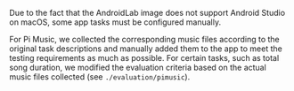 Due to the fact that the AndroidLab image does not support Android Studio on macOS, some app tasks must be configured manually. 

For Pi Music, we collected the corresponding music files according to the original task descriptions and manually added them to the app to meet the testing requirements as much as possible. For certain tasks, such as total song duration, we modified the evaluation criteria based on the actual music files collected (see `./evaluation/pimusic`).
